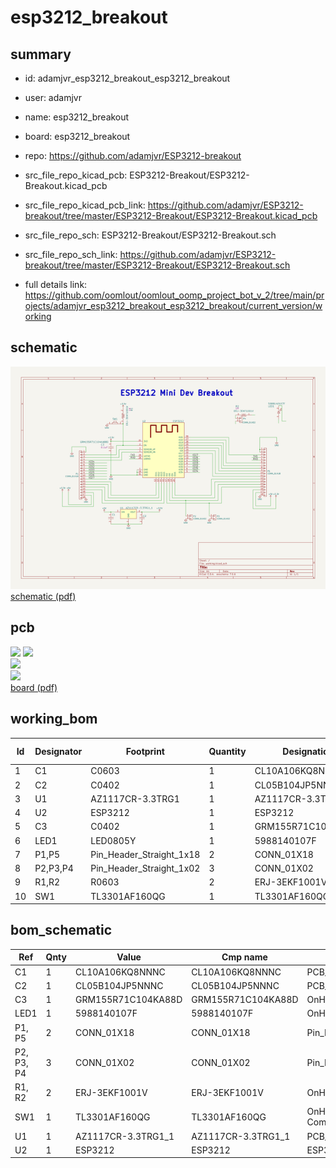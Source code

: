 # esp3212_breakout
 
## summary 
* id: adamjvr_esp3212_breakout_esp3212_breakout
* user: adamjvr
* name: esp3212_breakout
* board: esp3212_breakout
* repo: https://github.com/adamjvr/ESP3212-breakout
* src_file_repo_kicad_pcb: ESP3212-Breakout/ESP3212-Breakout.kicad_pcb
* src_file_repo_kicad_pcb_link: https://github.com/adamjvr/ESP3212-breakout/tree/master/ESP3212-Breakout/ESP3212-Breakout.kicad_pcb


* src_file_repo_sch: ESP3212-Breakout/ESP3212-Breakout.sch
* src_file_repo_sch_link: https://github.com/adamjvr/ESP3212-breakout/tree/master/ESP3212-Breakout/ESP3212-Breakout.sch
* full details link: https://github.com/oomlout/oomlout_oomp_project_bot_v_2/tree/main/projects/adamjvr_esp3212_breakout_esp3212_breakout/current_version/working  

## schematic  
![](working_schematic_600.png)  
[schematic (pdf)](working_schematic.pdf) 






















## pcb  
![](working_3d_600.png) 
![](working_3d_front_600.png)  
![](working_3d_back_600.png)  
![](working_600.png)  
[board (pdf)](working.pdf)  

## working_bom
| Id | Designator | Footprint | Quantity | Designation | Supplier and ref |  | None | 
| --- | --- | --- | --- | --- | --- | --- | --- | 
| 1 | C1 | C0603 | 1 | CL10A106KQ8NNNC |  |  | [''] | 
| 2 | C2 | C0402 | 1 | CL05B104JP5NNNC |  |  | [''] | 
| 3 | U1 | AZ1117CR-3.3TRG1 | 1 | AZ1117CR-3.3TRG1_1 |  |  | [''] | 
| 4 | U2 | ESP3212 | 1 | ESP3212 |  |  | [''] | 
| 5 | C3 | C0402 | 1 | GRM155R71C104KA88D |  |  | [''] | 
| 6 | LED1 | LED0805Y | 1 | 5988140107F |  |  | [''] | 
| 7 | P1,P5 | Pin_Header_Straight_1x18 | 2 | CONN_01X18 |  |  | [''] | 
| 8 | P2,P3,P4 | Pin_Header_Straight_1x02 | 3 | CONN_01X02 |  |  | [''] | 
| 9 | R1,R2 | R0603 | 2 | ERJ-3EKF1001V |  |  | [''] | 
| 10 | SW1 | TL3301AF160QG | 1 | TL3301AF160QG |  |  | [''] | 


## bom_schematic
| Ref | Qnty | Value | Cmp name | Footprint | Description | Vendor | DNP | 
| --- | --- | --- | --- | --- | --- | --- | --- | 
| C1 | 1 | CL10A106KQ8NNNC | CL10A106KQ8NNNC | PCB_Footprints:C0603 |  |  |  | 
| C2 | 1 | CL05B104JP5NNNC | CL05B104JP5NNNC | PCB_Footprints:C0402 |  |  |  | 
| C3 | 1 | GRM155R71C104KA88D | GRM155R71C104KA88D | OnHand-Components:C0402 |  |  |  | 
| LED1 | 1 | 5988140107F | 5988140107F | OnHand-Components:LED0805Y |  |  |  | 
| P1, P5 | 2 | CONN_01X18 | CONN_01X18 | Pin_Headers:Pin_Header_Straight_1x18 |  |  |  | 
| P2, P3, P4 | 3 | CONN_01X02 | CONN_01X02 | Pin_Headers:Pin_Header_Straight_1x02 |  |  |  | 
| R1, R2 | 2 | ERJ-3EKF1001V | ERJ-3EKF1001V | OnHand-Components:R0603 |  |  |  | 
| SW1 | 1 | TL3301AF160QG | TL3301AF160QG | OnHand-Components:TL3301AF160QG |  |  |  | 
| U1 | 1 | AZ1117CR-3.3TRG1_1 | AZ1117CR-3.3TRG1_1 | PCB_Footprints:AZ1117CR-3.3TRG1 |  |  |  | 
| U2 | 1 | ESP3212 | ESP3212 | ESP32-footprints-Lib:ESP3212 |  |  |  | 



